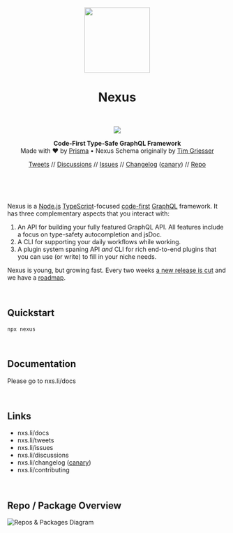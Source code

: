 <p align="center">
  <br/>
  <a href="https://nexusjs.org"><img src="https://dsc.cloud/661643/nexus-logo-circle.png" height="150px"></a>
  <h1 align="center">Nexus</h1>
</p>
<br />
<p style="text-align:center;">
  <img src="https://github.com/graphql-nexus/nexus/workflows/trunk/badge.svg" />
</p>
<p align="center">
  <span><strong>Code-First Type-Safe GraphQL Framework</strong></span>
  <br/>
  <span>Made with ♥️ by <a href="https://www.prisma.io/">Prisma</a> • Nexus Schema originally by <a href="https://github.com/tgriesser">Tim Griesser</a></span>
</p>
<div style="text-align:center">

[Tweets](https://nxs.li/tweets) // [Discussions](https://nxs.li/discussions) // [Issues](https://nxs.li/issues) // [Changelog](https://nxs.li/changelog) ([canary](https://nxs.li/changelog/canary)) // [Repo](https://nxs.li/repo)

</div>

<br/>
<br/>
<br/>

Nexus is a [Node.js](https://nodejs.org) [TypeScript](https://www.typescriptlang.org/)-focused [code-first](https://www.prisma.io/blog/series/what-is-nexus-wsobadcm7oju) [GraphQL](https://graphql.org/) framework. It has three complementary aspects that you interact with:

1. An API for building your fully featured GraphQL API. All features include a focus on type-safety autocompletion and jsDoc.
2. A CLI for supporting your daily workflows while working.
3. A plugin system spaning API _and_ CLI for rich end-to-end plugins that you can use (or write) to fill in your niche needs.

Nexus is young, but growing fast. Every two weeks [a new release is cut](https://nxs.li/changelog) and we have a [roadmap](https://github.com/orgs/graphql-nexus/projects/1).

<br/>

## Quickstart

```
npx nexus
```

<br/>

## Documentation

Please go to nxs.li/docs

<br/>

## Links

- nxs.li/docs
- nxs.li/tweets
- nxs.li/issues
- nxs.li/discussions
- nxs.li/changelog ([canary](https://nxs.li/changelog/canary))
- nxs.li/contributing

<br/>

## Repo / Package Overview

![Repos & Packages Diagram](https://dsc.cloud/661643/repos-and-packages.png)
